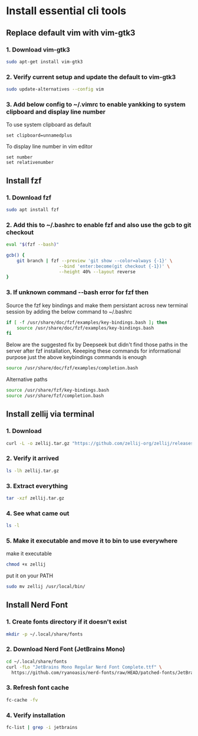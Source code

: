 # Install essential cli tools

## Replace default vim with vim-gtk3

### 1. Download vim-gtk3

```bash
sudo apt-get install vim-gtk3
```

### 2. Verify current setup and update the default to vim-gtk3

```bash
sudo update-alternatives --config vim
```

### 3. Add below config to ~/.vimrc to enable yankking to system clipboard and display line number

To use system clipboard as default

```vim
set clipboard=unnamedplus
```

To display line number in vim editor

```vim
set number
set relativenumber
```

## Install fzf

### 1. Download fzf

```bash
sudo apt install fzf
```

### 2. Add this to ~/.bashrc to enable fzf and also use the gcb to git checkout

```bash
eval "$(fzf --bash)"

gcb() {
    git branch | fzf --preview 'git show --color=always {-1}' \
                    --bind 'enter:become(git checkout {-1})' \
                    --height 40% --layout reverse
}
```

### 3. If unknown command --bash error for fzf then

Source the fzf key bindings and make them persistant across new terminal session by adding the below command to ~/.bashrc

```bash
if [ -f /usr/share/doc/fzf/examples/key-bindings.bash ]; then
    source /usr/share/doc/fzf/examples/key-bindings.bash
fi
```

Below are the suggested fix by Deepseek but didn't find those paths in the server after fzf installation, Keeeping these commands for informational purpose just the above keybindings commands is enough

```bash
source /usr/share/doc/fzf/examples/completion.bash
```

Alternative paths

```bash
source /usr/share/fzf/key-bindings.bash
source /usr/share/fzf/completion.bash
```

## Install zellij via terminal

### 1. Download
```bash
curl -L -o zellij.tar.gz "https://github.com/zellij-org/zellij/releases/latest/download/zellij-no-web-x86_64-unknown-linux-musl.tar.gz"
```

### 2. Verify it arrived
```bash
ls -lh zellij.tar.gz
```

### 3. Extract everything
```bash
tar -xzf zellij.tar.gz
```

### 4. See what came out
```bash
ls -l
```

### 5. Make it executable and move it to bin to use everywhere 
make it executable

```bash
chmod +x zellij
```

put it on your PATH

```bash
sudo mv zellij /usr/local/bin/
```

## Install Nerd Font

### 1. Create fonts directory if it doesn't exist

```bash
mkdir -p ~/.local/share/fonts
```

### 2. Download Nerd Font (JetBrains Mono)

```bash
cd ~/.local/share/fonts
curl -fLo "JetBrains Mono Regular Nerd Font Complete.ttf" \
  https://github.com/ryanoasis/nerd-fonts/raw/HEAD/patched-fonts/JetBrainsMono/Ligatures/Regular/JetBrainsMonoNerdFont-Regular.ttf
```

### 3. Refresh font cache

```bash
fc-cache -fv
```

### 4. Verify installation

```bash
fc-list | grep -i jetbrains
```
